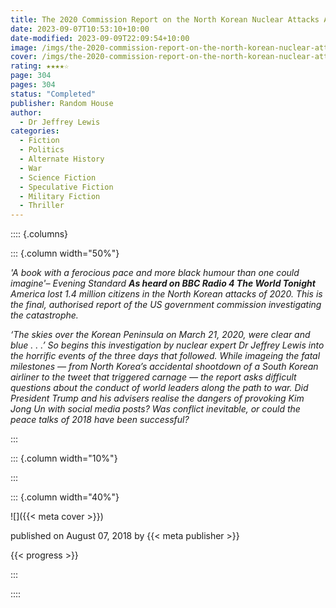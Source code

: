 ```yaml
---
title: The 2020 Commission Report on the North Korean Nuclear Attacks Against The United States
date: 2023-09-07T10:53:10+10:00
date-modified: 2023-09-09T22:09:54+10:00
image: /imgs/the-2020-commission-report-on-the-north-korean-nuclear-attacks-against-the-united-states.png
cover: /imgs/the-2020-commission-report-on-the-north-korean-nuclear-attacks-against-the-united-states
rating: ★★★★☆
page: 304
pages: 304
status: "Completed"
publisher: Random House
author:
  - Dr Jeffrey Lewis
categories:
  - Fiction
  - Politics
  - Alternate History
  - War
  - Science Fiction
  - Speculative Fiction
  - Military Fiction
  - Thriller
---
```


:::: {.columns}

::: {.column width="50%"}

_'A book with a ferocious pace and more black humour than one could imagine'– Evening Standard **As heard on BBC Radio 4 The World Tonight** America lost 1.4 million citizens in the North Korean attacks of 2020. This is the final, authorised report of the US government commission investigating the catastrophe._

_‘The skies over the Korean Peninsula on March 21, 2020, were clear and blue . . .’ So begins this investigation by nuclear expert Dr Jeffrey Lewis into the horrific events of the three days that followed. While imageing the fatal milestones — from North Korea’s accidental shootdown of a South Korean airliner to the tweet that triggered carnage — the report asks difficult questions about the conduct of world leaders along the path to war. Did President Trump and his advisers realise the dangers of provoking Kim Jong Un with social media posts? Was conflict inevitable, or could the peace talks of 2018 have been successful?_

:::

::: {.column width="10%"}
<!-- empty column to create gap -->
:::

::: {.column width="40%"}

![]({{< meta cover >}})

published on August 07, 2018 by {{< meta publisher >}}

{{< progress >}}

:::

::::
